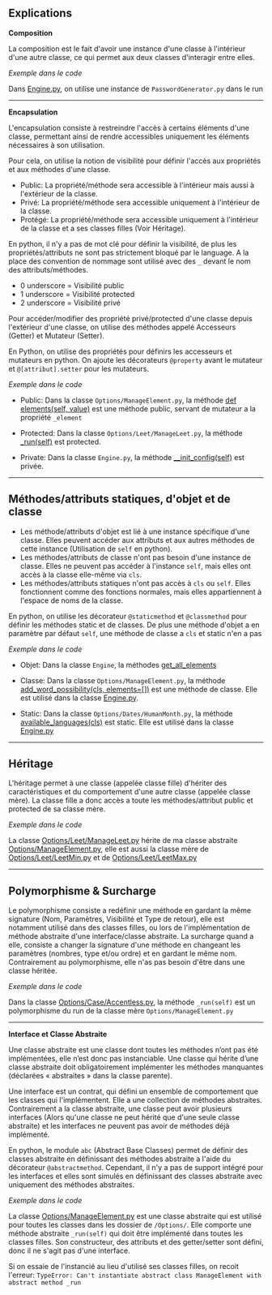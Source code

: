 ## Explications

**Composition**

La composition est le fait d'avoir une instance d'une classe à l'intérieur d'une autre classe, ce qui permet aux deux classes d'interagir entre elles.

*Exemple dans le code*

Dans [Engine.py](https://github.com/ArthurJeannot/MDS-PasswordGuesser-M1/blob/4c9f5418ecad929d37a8f0f88d0de8e19f5d4a6a/back/Classes/Engine.py#L22), on utilise une instance de `PasswordGenerator.py` dans le run

---------------

**Encapsulation**

L'encapsulation consiste à restreindre l'accès à certains éléments d'une classe, permettant ainsi de rendre accessibles uniquement les éléments nécessaires à son utilisation.

Pour cela, on utilise la notion de visibilité pour définir l'accès aux propriétés et aux méthodes d'une classe.
- Public: La propriété/méthode sera accessible à l'intérieur mais aussi à l'extérieur de la classe.
- Privé: La propriété/méthode sera accessible uniquement à l'intérieur de la classe.
- Protégé: La propriété/méthode sera accessible uniquement à l'intérieur de la classe et a ses classes filles (Voir Héritage).

En python, il n'y a pas de mot clé pour définir la visibilité, de plus les propriétés/attributs ne sont pas strictement bloqué par le language. A la place des convention de nommage sont utilisé avec des `_` devant le nom des attributs/méthodes.
- 0 underscore = Visibilité public
- 1 underscore = Visibilité protected
- 2 underscore = Visibilité privé

Pour accéder/modifier des propriété privé/protected d'une classe depuis l'extérieur d'une classe, on utilise des méthodes appelé Accesseurs (Getter) et Mutateur (Setter).

En Python, on utilise des propriétés pour définirs les accesseurs et mutateurs en python. On ajoute les décorateurs `@property` avant le mutateur et `@[attribut].setter` pour les mutateurs.

*Exemple dans le code*

- Public: Dans la classe `Options/ManageElement.py`, la méthode [def elements(self, value)](https://github.com/ArthurJeannot/MDS-PasswordGuesser-M1/blob/4c9f5418ecad929d37a8f0f88d0de8e19f5d4a6a/back/Classes/Options/ManageElement.py#L22) est une méthode public, servant de mutateur a la propriété `_element`

- Protected: Dans la classe `Options/Leet/ManageLeet.py`, la méthode [_run(self)](https://github.com/ArthurJeannot/MDS-PasswordGuesser-M1/blob/4c9f5418ecad929d37a8f0f88d0de8e19f5d4a6a/back/Classes/Options/Leet/ManageLeet.py#L8) est protected.

- Private: Dans la classe `Engine.py`, la méthode [__init_config(self)](https://github.com/ArthurJeannot/MDS-PasswordGuesser-M1/blob/4c9f5418ecad929d37a8f0f88d0de8e19f5d4a6a/back/Classes/Engine.py#L58) est privée.

---------------
## Méthodes/attributs statiques, d'objet et de classe

- Les méthode/attributs d'objet est lié à une instance spécifique d'une classe. Elles peuvent accéder aux attributs et aux autres méthodes de cette instance (Utilisation de `self` en python).
- Les méthodes/attributs de classe n'ont pas besoin d'une instance de classe. Elles ne peuvent pas accéder à l'instance `self`, mais elles ont accès à la classe elle-même via `cls`.
- Les méthodes/attributs statiques n'ont pas accès à `cls` ou `self`. Elles fonctionnent comme des fonctions normales, mais elles appartiennent à l'espace de noms de la classe.

En python, on utilise les décorateur `@staticmethod` et `@classmethod` pour définir les méthodes static et de classes. De plus une méthode d'objet a en paramètre par défaut `self`, une méthode de classe a `cls` et static n'en a pas

*Exemple dans le code*

- Objet: Dans la classe `Engine`, la méthodes [get_all_elements](https://github.com/ArthurJeannot/MDS-PasswordGuesser-M1/blob/4c9f5418ecad929d37a8f0f88d0de8e19f5d4a6a/back/Classes/Engine.py#L27)

- Classe: Dans la classe `Options/ManageElement.py`, la méthode [add_word_possibility(cls, elements=[])](https://github.com/ArthurJeannot/MDS-PasswordGuesser-M1/blob/4c9f5418ecad929d37a8f0f88d0de8e19f5d4a6a/back/Classes/Options/ManageElement.py#L12) est une méthode de classe. Elle est utilisé dans la classe [Engine.py](https://github.com/ArthurJeannot/MDS-PasswordGuesser-M1/blob/4c9f5418ecad929d37a8f0f88d0de8e19f5d4a6a/back/Classes/Engine.py#L34).

- Static: Dans la classe `Options/Dates/HumanMonth.py`, la méthode [available_languages(cls)](https://github.com/ArthurJeannot/MDS-PasswordGuesser-M1/blob/main/back/Classes/Options/Dates/HumanMonth.py#L59) est static. Elle est utilisé dans la classe [Engine.py](https://github.com/ArthurJeannot/MDS-PasswordGuesser-M1/blob/4c9f5418ecad929d37a8f0f88d0de8e19f5d4a6a/back/Classes/Engine.py#L67)

---------------

## Héritage

L'héritage permet à une classe (appelée classe fille) d'hériter des caractéristiques et du comportement d'une autre classe (appelée classe mère). La classe fille a donc accès a toute les méthodes/attribut public et protected de sa classe mère.

*Exemple dans le code*

La classe [Options/Leet/ManageLeet.py](https://github.com/ArthurJeannot/MDS-PasswordGuesser-M1/blob/4c9f5418ecad929d37a8f0f88d0de8e19f5d4a6a/back/Classes/Options/Leet/ManageLeet.py) hérite de ma classe abstraite [Options/ManageElement.py](https://github.com/ArthurJeannot/MDS-PasswordGuesser-M1/blob/4c9f5418ecad929d37a8f0f88d0de8e19f5d4a6a/back/Classes/Options/ManageElement.py), elle est aussi la classe mère de [Options/Leet/LeetMin.py](https://github.com/ArthurJeannot/MDS-PasswordGuesser-M1/blob/4c9f5418ecad929d37a8f0f88d0de8e19f5d4a6a/back/Classes/Options/Leet/LeetMin.py) et de [Options/Leet/LeetMax.py](https://github.com/ArthurJeannot/MDS-PasswordGuesser-M1/blob/4c9f5418ecad929d37a8f0f88d0de8e19f5d4a6a/back/Classes/Options/Leet/LeetMax.py)

---------------

## Polymorphisme & Surcharge

Le polymorphisme consiste a redéfinir une méthode en gardant la même signature (Nom, Paramètres, Visibilité et Type de retour), elle est notamment utilisé dans des classes filles, ou lors de l'implémentation de méthode abstraite d'une interface/classe abstraite.
La surcharge quand a elle, consiste a changer la signature d'une méthode en changeant les paramètres (nombres, type et/ou ordre) et en gardant le même nom. Contrairement au polymorphisme, elle n'as pas besoin d'être dans une classe héritée.

*Exemple dans le code*

Dans la classe [Options/Case/Accentless.py](https://github.com/ArthurJeannot/MDS-PasswordGuesser-M1/blob/4c9f5418ecad929d37a8f0f88d0de8e19f5d4a6a/back/Classes/Options/Case/Accentless.py#L8), la méthode `_run(self)` est un polymorphisme du run de la classe mère `Options/ManageElement.py`

---------------

**Interface et Classe Abstraite**

Une classe abstraite est une classe dont toutes les méthodes n’ont pas été implémentées, elle n’est donc pas instanciable. Une classe qui hérite d’une classe abstraite doit obligatoirement implémenter les méthodes manquantes (déclarées « abstraites » dans la classe parente).

Une interface est un contrat, qui défini un ensemble de comportement que les classes qui l'implémentent. Elle a une collection de méthodes abstraites. Contrairement a la classe abstraite, une classe peut avoir plusieurs interfaces (Alors qu'une classe ne peut hérité que d'une seule classe abstraite) et les interfaces ne peuvent pas avoir de méthodes déjà implémenté.

En python, le module `abc` (Abstract Base Classes) permet de définir des classes abstraite en définissant des méthodes abstraite a l'aide du décorateur `@abstractmethod`. Cependant, il n'y a pas de support intégré pour les interfaces et elles sont simulés en définissant des classes abstraite avec uniquement des méthodes abstraites.

*Exemple dans le code*

La classe [Options/ManageElement.py](https://github.com/ArthurJeannot/MDS-PasswordGuesser-M1/blob/4c9f5418ecad929d37a8f0f88d0de8e19f5d4a6a/back/Classes/Options/ManageElement.py) est une classe abstraite qui est utilisé pour toutes les classes dans les dossier de `/Options/`.
Elle comporte une méthode abstraite `_run(self)` qui doit être implémenté dans toutes les classes filles. Son constructeur, des attributs et des getter/setter sont défini, donc il ne s'agit pas d'une interface.

Si on essaie de l'instancié au lieu d'utilisé ses classes filles, on recoit l'erreur: `TypeError: Can't instantiate abstract class ManageElement with abstract method _run`